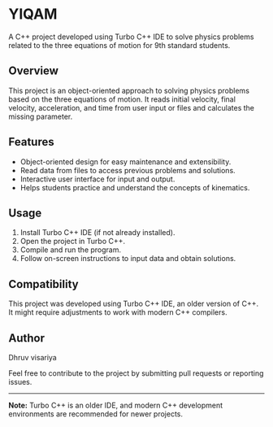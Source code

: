 # YIQAM 

A C++ project developed using Turbo C++ IDE to solve physics problems related to the three equations of motion for 9th standard students.

## Overview

This project is an object-oriented approach to solving physics problems based on the three equations of motion. It reads initial velocity, final velocity, acceleration, and time from user input or files and calculates the missing parameter.

## Features

- Object-oriented design for easy maintenance and extensibility.
- Read data from files to access previous problems and solutions.
- Interactive user interface for input and output.
- Helps students practice and understand the concepts of kinematics.

## Usage

1. Install Turbo C++ IDE (if not already installed).
2. Open the project in Turbo C++.
3. Compile and run the program.
4. Follow on-screen instructions to input data and obtain solutions.

## Compatibility

This project was developed using Turbo C++ IDE, an older version of C++. It might require adjustments to work with modern C++ compilers.

## Author

Dhruv visariya

Feel free to contribute to the project by submitting pull requests or reporting issues.

---

**Note:** Turbo C++ is an older IDE, and modern C++ development environments are recommended for newer projects.
